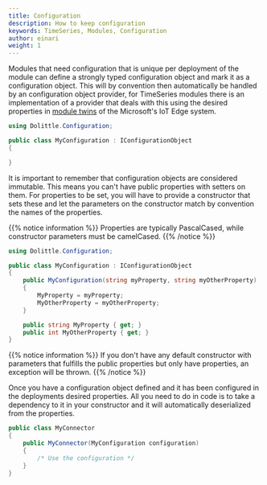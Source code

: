 ```yaml
---
title: Configuration
description: How to keep configuration
keywords: TimeSeries, Modules, Configuration
author: einari
weight: 1
---
```

Modules that need configuration that is unique per deployment of the module
can define a strongly typed configuration object and mark it as a configuration
object. This will by convention then automatically be handled by an
configuration object provider, for TimeSeries modules there is an implementation
of a provider that deals with this using the desired properties in
[module twins](https://docs.microsoft.com/en-us/azure/iot-hub/iot-hub-devguide-module-twins) of
the Microsoft's IoT Edge system.

```csharp
using Dolittle.Configuration;

public class MyConfiguration : IConfigurationObject
{

}
```

It is important to remember that configuration objects are considered immutable.
This means you can't have public properties with setters on them. For properties
to be set, you will have to provide a constructor that sets these and let the
parameters on the constructor match by convention the names of the properties.

{{% notice information %}}
Properties are typically PascalCased, while constructor parameters must be camelCased.
{{% /notice %}}

```csharp
using Dolittle.Configuration;

public class MyConfiguration : IConfigurationObject
{
    public MyConfiguration(string myProperty, string myOtherProperty)
    {
        MyProperty = myProperty;
        MyOtherProperty = myOtherProperty;
    }

    public string MyProperty { get; }
    public int MyOtherProperty { get; }
}
```

{{% notice information %}}
If you don't have any default constructor with parameters that fulfills the public
properties but only have properties, an exception will be thrown.
{{% /notice %}}

Once you have a configuration object defined and it has been configured in the deployments
desired properties. All you need to do in code is to take a dependency to it in your
constructor and it will automatically deserialized from the properties.

```csharp
public class MyConnector
{
    public MyConnector(MyConfiguration configuration)
    {
        /* Use the configuration */
    }
}
```
